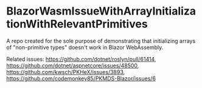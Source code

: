 # BlazorWasmIssueWithArrayInitializationWithRelevantPrimitives

A repo created for the sole purpose of demonstrating that initializing arrays of "non-primitive types" doesn't work in Blazor WebAssembly.

Related issues: https://github.com/dotnet/roslyn/pull/61414, https://github.com/dotnet/aspnetcore/issues/48500, https://github.com/kwsch/PKHeX/issues/3893, https://github.com/codemonkey85/PKMDS-Blazor/issues/6
